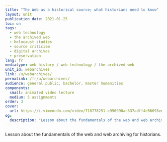 ```yaml
---
title: "The Web as a historical source; what historians need to know"
layout: unit
publication_date: 2021-01-25
toc: on
tags:
  - web technology
  - the archived web
  - holocaust studies
  - source criticism
  - digital archives
  - preservation
lang: fr
mediatype: web history / web technology / the archived web
unit_id: webarchives
link: /u/webarchives/
permalink: /fr/u/webarchives/
audience: general public, bachelor, master humanities
components:
  small: animated video lecture
  medium: 5 assignments
order: 3
cover:
  url: https://i.vimeocdn.com/video/718778251-e956998ac337adff4e56093edf452aed2f5895d0b136df3cd6a8bc4062f6c50c-d?mw=900&mh=506&q=70
og:
  description: "Lesson about the fundamentals of the web and web archiving for historians."
---
```


Lesson about the fundamentals of the web and web archiving for historians.

<!-- more -->

